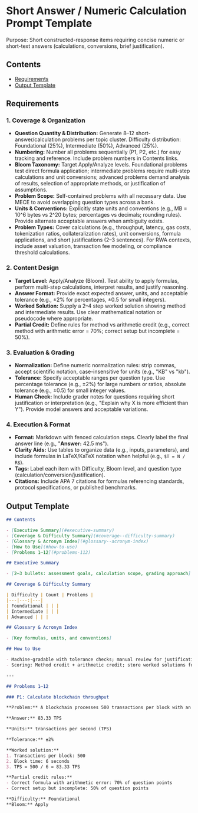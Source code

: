 # Short Answer / Numeric Calculation Prompt Template

Purpose: Short constructed-response items requiring concise numeric or short-text answers (calculations, conversions, brief justification).

## Contents

- [Requirements](#requirements)
- [Output Template](#output-template)

## Requirements

### 1. Coverage & Organization

- **Question Quantity & Distribution:** Generate 8–12 short-answer/calculation problems per topic cluster. Difficulty distribution: Foundational (25%), Intermediate (50%), Advanced (25%).
- **Numbering:** Number all problems sequentially (P1, P2, etc.) for easy tracking and reference. Include problem numbers in Contents links.
- **Bloom Taxonomy:** Target Apply/Analyze levels. Foundational problems test direct formula application; intermediate problems require multi-step calculations and unit conversions; advanced problems demand analysis of results, selection of appropriate methods, or justification of assumptions.
- **Problem Scope:** Self-contained problems with all necessary data. Use MECE to avoid overlapping question types across a bank.
- **Units & Conventions:** Explicitly state units and conventions (e.g., MB = 10^6 bytes vs 2^20 bytes; percentages vs decimals; rounding rules). Provide alternate acceptable answers when ambiguity exists.
- **Problem Types:** Cover calculations (e.g., throughput, latency, gas costs, tokenization ratios, collateralization rates), unit conversions, formula applications, and short justifications (2–3 sentences). For RWA contexts, include asset valuation, transaction fee modeling, or compliance threshold calculations.

### 2. Content Design

- **Target Level:** Apply/Analyze (Bloom). Test ability to apply formulas, perform multi-step calculations, interpret results, and justify reasoning.
- **Answer Format:** Provide exact expected answer, units, and acceptable tolerance (e.g., ±2% for percentages, ±0.5 for small integers).
- **Worked Solution:** Supply a 2–4 step worked solution showing method and intermediate results. Use clear mathematical notation or pseudocode where appropriate.
- **Partial Credit:** Define rules for method vs arithmetic credit (e.g., correct method with arithmetic error = 70%; correct setup but incomplete = 50%).

### 3. Evaluation & Grading

- **Normalization:** Define numeric normalization rules: strip commas, accept scientific notation, case-insensitive for units (e.g., "KB" vs "kb").
- **Tolerance:** Specify acceptable ranges per question type. Use percentage tolerance (e.g., ±2%) for large numbers or ratios, absolute tolerance (e.g., ±0.5) for small integer values.
- **Human Check:** Include grader notes for questions requiring short justification or interpretation (e.g., "Explain why X is more efficient than Y"). Provide model answers and acceptable variations.

### 4. Execution & Format

- **Format:** Markdown with fenced calculation steps. Clearly label the final answer line (e.g., "**Answer:** 42.5 ms").
- **Clarity Aids:** Use tables to organize data (e.g., inputs, parameters), and include formulas in LaTeX/KaTeX notation when helpful (e.g., `$T = N / R$`).
- **Tags:** Label each item with Difficulty, Bloom level, and question type (calculation/conversion/justification).
- **Citations:** Include APA 7 citations for formulas referencing standards, protocol specifications, or published benchmarks.

## Output Template

```markdown
## Contents

- [Executive Summary](#executive-summary)
- [Coverage & Difficulty Summary](#coverage--difficulty-summary)
- [Glossary & Acronym Index](#glossary--acronym-index)
- [How to Use](#how-to-use)
- [Problems 1–12](#problems-112)

## Executive Summary

- [2–3 bullets: assessment goals, calculation scope, grading approach]

## Coverage & Difficulty Summary

| Difficulty | Count | Problems |
|---|---:|---|
| Foundational | | |
| Intermediate | | |
| Advanced | | |

## Glossary & Acronym Index

- [Key formulas, units, and conventions]

## How to Use

- Machine-gradable with tolerance checks; manual review for justification questions
- Scoring: Method credit + arithmetic credit; store worked solutions for feedback

---

## Problems 1–12

### P1: Calculate blockchain throughput

**Problem:** A blockchain processes 500 transactions per block with an average block time of 6 seconds. Calculate the throughput in transactions per second (TPS).

**Answer:** 83.33 TPS

**Units:** transactions per second (TPS)

**Tolerance:** ±2%

**Worked solution:**
1. Transactions per block: 500
2. Block time: 6 seconds
3. TPS = 500 / 6 = 83.33 TPS

**Partial credit rules:**
- Correct formula with arithmetic error: 70% of question points
- Correct setup but incomplete: 50% of question points

**Difficulty:** Foundational  
**Bloom:** Apply
```
